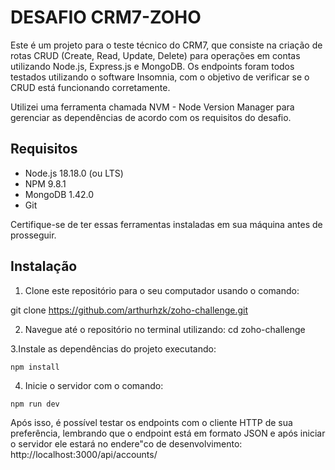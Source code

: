 # DESAFIO CRM7-ZOHO

Este é um projeto para o teste técnico do CRM7, que consiste na criação de rotas CRUD (Create, Read, Update, Delete) para operações em contas utilizando Node.js, Express.js e MongoDB. Os endpoints foram todos testados utilizando o software Insomnia, com o objetivo de verificar se o CRUD está funcionando corretamente.

Utilizei uma ferramenta chamada NVM - Node Version Manager para gerenciar as dependências de acordo com os requisitos do desafio.

## Requisitos

- Node.js 18.18.0 (ou LTS)
- NPM 9.8.1
- MongoDB 1.42.0
- Git

Certifique-se de ter essas ferramentas instaladas em sua máquina antes de prosseguir.

## Instalação

1. Clone este repositório para o seu computador usando o comando:

git clone https://github.com/arthurhzk/zoho-challenge.git

2. Navegue até o repositório no terminal utilizando:
   cd zoho-challenge

3.Instale as dependências do projeto executando:
```
npm install
```

4. Inicie o servidor com o comando:
```
npm run dev
```

Após isso, é possível testar os endpoints com o cliente HTTP de sua preferência, lembrando que o endpoint está em formato JSON e após iniciar o servidor ele estará no endere"co de desenvolvimento:
http://localhost:3000/api/accounts/

